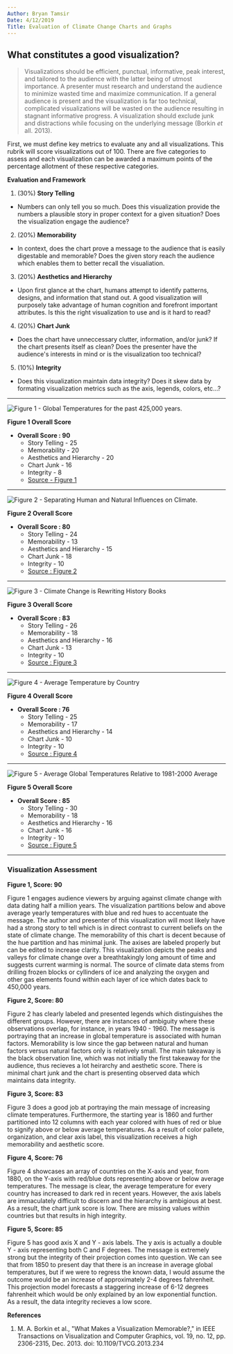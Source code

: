 ```yaml
---
Author: Bryan Tamsir
Date: 4/12/2019
Title: Evaluation of Climate Change Charts and Graphs
---
```


## What constitutes a good visualization? 

> Visualizations should be efficient, punctual, informative, peak interest, and tailored to the audience with the latter being of utmost importance. A presenter must research and understand the audience to minimize wasted time and maximize communication. If a general audience is present and the visualization is far too technical, complicated visualizations will be wasted on the audience resulting in stagnant informative progress. A visualization should exclude junk and distractions while focusing on the underlying message (Borkin *et* all. 2013). 

First, we must define key metrics to evaluate any and all visualizations. This rubrik will score visualizations out of 100. There are five categories to assess and each visualization can be awarded a maximum points of the percentage allotment of these respective categories. 

**Evaluation and Framework** 

1. (30%) **Story Telling** 
  + Numbers can only tell you so much. Does this visualization provide the numbers a plausible story in proper context for a given situation? Does the visualization engage the audience?   
2. (20%) **Memorability** 
  + In context, does the chart prove a message to the audience that is easily digestable and memorable? Does the given story reach the audience which enables them to better recall the visualiation. 
3. (20%) **Aesthetics and Hierarchy** 
  + Upon first glance at the chart, humans attempt to identify patterns, designs, and information that stand out. A good visualization will purposely take advantage of human cognition and forefront important attributes. Is this the right visualization to use and is it hard to read? 
4. (20%) **Chart Junk**
  + Does the chart have unneccessary clutter, information, and/or junk? If the chart presents itself as clean? Does the presenter have the audience's interests in mind or is the visualization too technical? 
5. (10%) **Integrity** 
  + Does this visualization maintain data integrity? Does it skew data by formating visualization metrics such as the axis, legends, colors, etc...? 



*** 



![Figure 1 - Global Temperatures for the past 425,000 years.](https://github.com/btamsir/Data-Visualizations/blob/master/against.jpg)

**Figure 1 Overall Score**

* **Overall Score : 90**
    + Story Telling - 25 
    + Memorability - 20
    + Aesthetics and Hierarchy - 20
    + Chart Junk - 16
    + Integrity - 8
    + [Source - Figure 1](http://petesplace-peter.blogspot.com/2007/04/global-temperature-variation-for-past.html) 

***

![Figure 2 - Separating Human and Natural Influences on Climate.](https://github.com/btamsir/Data-Visualizations/blob/master/humansnatural.png)

**Figure 2 Overall Score**

* **Overall Score : 80**
    + Story Telling - 24 
    + Memorability - 13
    + Aesthetics and Hierarchy - 15
    + Chart Junk - 18
    + Integrity - 10
    + [Source : Figure 2](https://archive.epa.gov/epa/climate-change-science/causes-climate-change.html)

***

![Figure 3 - Climate Change is Rewriting History Books](https://github.com/btamsir/Data-Visualizations/blob/master/coolmonths.jpg) 

**Figure 3 Overall Score**

* **Overall Score : 83**
    + Story Telling - 26 
    + Memorability - 18
    + Aesthetics and Hierarchy - 16
    + Chart Junk - 13
    + Integrity - 10
    + [Source : Figure 3](https://www.climatecentral.org/news/628-months-since-the-world-had-cool-month-21365)

***

![Figure 4 - Average Temperature by Country](https://github.com/btamsir/Data-Visualizations/blob/master/averagetemp.png) 

**Figure 4 Overall Score**

* **Overall Score : 76**
    + Story Telling - 25 
    + Memorability - 17
    + Aesthetics and Hierarchy - 14
    + Chart Junk - 10
    + Integrity - 10
    + [Source : Figure 4](https://www.ncdc.noaa.gov/sotc/global/201813)


***

![Figure 5 - Average Global Temperatures Relative to 1981-2000 Average](https://github.com/btamsir/Data-Visualizations/blob/master/voxprojected.jpg) 

**Figure 5 Overall Score**

* **Overall Score : 85**
    + Story Telling - 30 
    + Memorability - 18
    + Aesthetics and Hierarchy - 16
    + Chart Junk - 16
    + Integrity - 10
    + [Source : Figure 5](https://www.vox.com/2014/6/5/5779040/7-reasons-America-fail-global-warming)

***
### Visualization Assessment 

**Figure 1, Score: 90**

Figure 1 engages audience viewers by arguing against climate change with data dating half a million years. The visualization partitions below and above average yearly temperatures with blue and red hues to accentuate the message. The author and presenter of this visualization will most likely have had a strong story to tell which is in direct contrast to current beliefs on the state of climate change. The memorability of this chart is decent because of the hue partition and has minimal junk. The axises are labeled properly but can be edited to increase clarity. This visualization depicts the peaks and valleys for climate change over a breathtakingly long amount of time and suggests current warming is normal. The source of climate data stems from drilling frozen blocks or cyllinders of ice and analyzing the oxygen and other gas elements found within each layer of ice which dates back to 450,000 years.  

**Figure 2, Score: 80**

Figure 2 has clearly labeled and presented legends which distinguishes the different groups. However, there are instances of ambiguity where these observations overlap, for instance, in years 1940 - 1960. The message is portraying that an increase in global temperature is associated with human factors. Memorability is low since the gap between natural and human factors versus natural factors only is relatively small. The main takeaway is the black observation line, which was not initially the first takeaway for the audience, thus recieves a lot heirarchy and aesthetic score. There is minimal chart junk and the chart is presenting observed data which maintains data integrity. 

**Figure 3, Score: 83**

Figure 3 does a good job at portraying the main message of increasing climate temperatures. Furthermore, the starting year is 1860 and further partitioned into 12 columns with each year colored with hues of red or blue to signify above or below average temperatures. As a result of color pallete, organization, and clear axis label, this visualization receives a high memorability and aesthetic score. 


**Figure 4, Score: 76**

Figure 4 showcases an array of countries on the X-axis and year, from 1880, on the Y-axis with red/blue dots representing above or below average temperatures. The message is clear, the average temperature for every country has increased to dark red in recent years. However, the axis labels are immaculately difficult to discern and the hierarchy is ambigious at best. As a result, the chart junk score is low. There are missing values within countries but that results in high integrity. 

**Figure 5, Score: 85**

Figure 5 has good axis X and Y - axis labels. The y axis is actually a double Y - axis representing both C and F degrees. The message is extremely strong but the integrity of their projection comes into question. We can see that from 1850 to present day that there is an increase in average global temperatures, but if we were to regress the known data, I would assume the outcome would be an increase of approximately 2-4 degrees fahrenheit. This projection model forecasts a staggering increase of 6-12 degrees fahrenheit which would be only explained by an low exponential function. As a result, the data integrity recieves a low score. 





**References** 

1. M. A. Borkin et al., "What Makes a Visualization Memorable?," in IEEE Transactions on Visualization and Computer Graphics, vol. 19, no. 12, pp. 2306-2315, Dec. 2013.
doi: 10.1109/TVCG.2013.234
